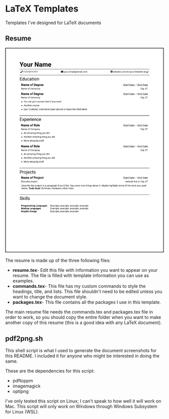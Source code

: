 # LaTeX Templates

Templates I've designed for LaTeX documents

## Resume

![Resume screenshot](resume/resume.png)

The resume is made up of the three following files:

* **resume.tex**- Edit this file with information you want to appear on your resume.
  The file is filled with template information you can use as examples.
* **commands.tex**- This file has my custom commands to style the headings, title, and lists.
  This file shouldn't need to be edited unless you want to change the document style.
* **packages.tex**- This file contains all the packages I use in this template.

The main resume file needs the commands.tex and packages.tex file in order to work, so you should copy the entire folder when you want to make another copy of this resume (this is a good idea with any LaTeX document).

## pdf2png.sh

This shell script is what I used to generate the document screenshots for this README.
I included it for anyone who might be interested in doing the same.

These are the dependencies for this script: 

* pdftoppm
* imagemagick
* optipng

I've only tested this script on Linux; I can't speak to how well it will work on Mac.
This script will only work on Windows through Windows Subsystem for Linux (WSL).
